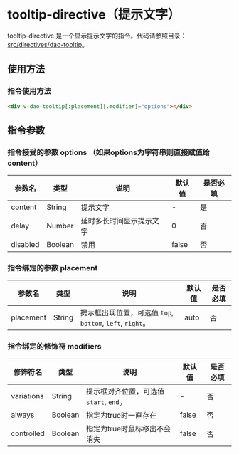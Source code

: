 # tooltip-directive（提示文字）

tooltip-directive 是一个显示提示文字的指令。代码请参照目录：[src/directives/dao-tooltip](../src/directives/dao-tooltip)。

## 使用方法

### 指令使用方法

```html
<div v-dao-tooltip[:placement][.modifier]="options"></div>
```

## 指令参数

### 指令接受的参数 options （如果options为字符串则直接赋值给content）

|参数名|类型|说明|默认值|是否必填|
|-----|---|----|----|---|
| content | String | 提示文字 |-|是|
| delay | Number | 延时多长时间显示提示文字 | 0 |否|
| disabled | Boolean | 禁用 | false |否|

### 指令绑定的参数 placement
|参数名|类型|说明|默认值|是否必填|
|-----|---|----|----|---|
| placement | String | 提示框出现位置，可选值 `top`, `bottom`, `left`, `right`。 |auto|否|

### 指令绑定的修饰符 modifiers

|修饰符名|类型|说明|默认值|是否必填|
|-----|---|----|----|---|
| variations | String | 提示框对齐位置，可选值 `start`, `end`。 |-|否|
| always | Boolean | 指定为true时一直存在 | false |否|
| controlled | Boolean | 指定为true时鼠标移出不会消失 | false |否|

